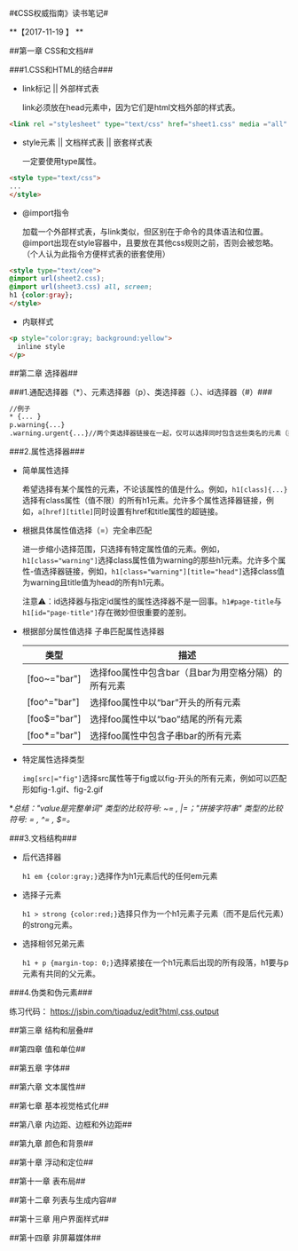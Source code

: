 #《CSS权威指南》读书笔记#

**【2017-11-19 】 **

##第一章 CSS和文档##

###1.CSS和HTML的结合###

- link标记 || 外部样式表

  link必须放在head元素中，因为它们是html文档外部的样式表。

```html
<link rel ="stylesheet" type="text/css" href="sheet1.css" media ="all" />
```

- style元素 || 文档样式表 || 嵌套样式表

  一定要使用type属性。

```html
<style type="text/css">
...
</style>
```

- @import指令

  加载一个外部样式表，与link类似，但区别在于命令的具体语法和位置。@import出现在style容器中，且要放在其他css规则之前，否则会被忽略。（个人认为此指令方便样式表的嵌套使用）

```html
<style type="text/cee">
@import url(sheet2.css);
@import url(sheet3.css) all, screen;
h1 {color:gray};
</style>
```

- 内联样式

```html
<p style="color:gray; background:yellow">
  inline style
</p>
```

##第二章 选择器##

###1.通配选择器（*）、元素选择器（p）、类选择器（.）、id选择器（#）###

```html
//例子
* {... }
p.warning{...}
.warning.urgent{...}//两个类选择器链接在一起，仅可以选择同时包含这些类名的元素（类名的顺序不限）
```

###2.属性选择器###

- 简单属性选择

  希望选择有某个属性的元素，不论该属性的值是什么。例如，`h1[class]{...}`选择有class属性（值不限）的所有h1元素。允许多个属性选择器链接，例如，`a[href][title]`同时设置有href和title属性的超链接。


- 根据具体属性值选择（=）完全串匹配

  进一步缩小选择范围，只选择有特定属性值的元素。例如，`h1[class="warning"]`选择class属性值为warning的那些h1元素。允许多个属性-值选择器链接，例如，`h1[class="warning"][title="head"]`选择class值为warning且title值为head的所有h1元素。

  注意⚠️：id选择器与指定id属性的属性选择器不是一回事。`h1#page-title`与`h1[id="page-title"]`存在微妙但很重要的差别。


- 根据部分属性值选择  子串匹配属性选择器

  | 类型           | 描述                             |
  | ------------ | ------------------------------ |
  | [foo~="bar"] | 选择foo属性中包含bar（且bar为用空格分隔）的所有元素 |
  | [foo^="bar"] | 选择foo属性中以“bar”开头的所有元素          |
  | [foo$="bar"] | 选择foo属性中以“bao”结尾的所有元素          |
  | [foo*="bar"] | 选择foo属性中包含子串bar的所有元素           |

- 特定属性选择类型

  `img[src|="fig"]`选择src属性等于fig或以fig-开头的所有元素，例如可以匹配形如fig-1.gif、fig-2.gif

**总结："value是完整单词" 类型的比较符号:  ~=  ,  |=；"拼接字符串" 类型的比较符号:  *=  ,  ^=  ,  $=。**

###3.文档结构###

- 后代选择器

  `h1 em {color:gray;}`选择作为h1元素后代的任何em元素

- 选择子元素

  `h1 > strong {color:red;}`选择只作为一个h1元素子元素（而不是后代元素）的strong元素。

- 选择相邻兄弟元素

  `h1 + p {margin-top: 0;}`选择紧接在一个h1元素后出现的所有段落，h1要与p元素有共同的父元素。

###4.伪类和伪元素###

练习代码： <https://jsbin.com/tiqaduz/edit?html,css,output>

##第三章 结构和层叠##

##第四章 值和单位##

##第五章 字体##

##第六章 文本属性##

##第七章 基本视觉格式化##

##第八章 内边距、边框和外边距##

##第九章 颜色和背景##

##第十章 浮动和定位##

##第十一章 表布局##

##第十二章 列表与生成内容##

##第十三章 用户界面样式##

##第十四章 非屏幕媒体##